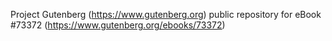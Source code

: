 Project Gutenberg (https://www.gutenberg.org) public repository for
eBook #73372 (https://www.gutenberg.org/ebooks/73372)
